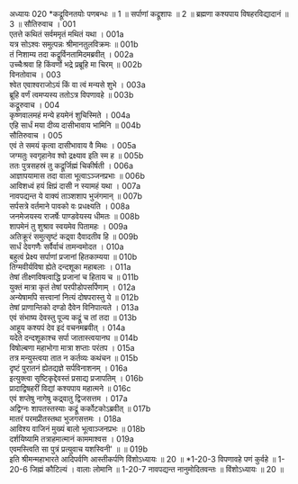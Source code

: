अध्यायः 020
*कद्रूविनतयोः पणबन्धः ॥ 1 ॥ सर्पाणां कद्रूशापः ॥ 2 ॥ ब्रह्मणा कश्यपाय विषहरविद्यादानं ॥ 3 ॥
सौतिरुवाच ।	001  
एतत्ते कथितं सर्वममृतं मथितं यथा ।	001a  
यत्र सोऽश्वः समुत्पन्नः श्रीमानतुलविक्रमः ॥	001b  
तं निशाम्य तदा कद्रूर्विनतामिदमब्रवीत् ।	002a  
उच्चैःश्रवा हि किंवर्णो भद्रे प्रब्रूहि मा चिरम् ॥	002b  
विनतोवाच ।	003  
श्वेत एवाश्वराजोऽयं किं वा त्वं मन्यसे शुभे ।	003a  
ब्रूहि वर्णं त्वमप्यस्य ततोऽत्र विपणावहे ॥	003b  
कद्रूरुवाच ।	004  
कृष्णवालमहं मन्ये हयमेनं शुचिस्मिते ।	004a  
एहि सार्धं मया दीव्य दासीभावाय भामिनि ॥	004b  
सौतिरुवाच ।	005  
एवं ते समयं कृत्वा दासीभावाय वै मिथः ।	005a  
जग्मतुः स्वगृहानेव श्वो द्रक्ष्याव इति स्म ह ॥	005b  
ततः पुत्रसहस्रं तु कद्रूर्जिह्मं चिकीर्षती ।	006a  
आज्ञापयामास तदा वाला भूत्वाऽञ्जनप्रभाः ॥	006b  
आविशध्वं हयं क्षिप्रं दासी न स्यामहं यथा ।	007a  
नावपद्यन्त ये वाक्यं ताञ्शशाप भुजंगमान् ॥	007b  
सर्पसत्रे वर्तमाने पावको वः प्रधक्ष्यति ।	008a  
जनमेजयस्य राजर्षेः पाण्डवेयस्य धीमतः ॥	008b  
शापमेनं तु शुश्राव स्वयमेव पितामहः ।	009a  
अतिक्रूरं समुत्सृष्टं कद्र्वा दैवादतीव हि ॥	009b  
सार्धं देवगणैः सर्वैर्वाचं तामन्वमोदत ।	010a  
बहुत्वं प्रेक्ष्य सर्पाणां प्रजानां हितकाम्यया ॥	010b  
तिग्मवीर्यविषा ह्येते दन्दशूका महाबलाः ।	011a  
तेषां तीक्ष्णविषत्वाद्धि प्रजानां च हिताय च ॥	011b  
युक्तं मात्रा कृतं तेषां परपीडोपसर्पिणाम् ।	012a  
अन्येषामपि सत्त्वानां नित्यं दोषपरास्तु ये ॥	012b  
तेषां प्राणान्तिको दण्डो दैवेन विनिपात्यते ।	013a  
एवं संभाष्य देवस्तु पूज्य कद्रूं च तां तदा ॥	013b  
आहूय कश्यपं देव इदं वचनमब्रवीत् ।	014a  
यदेते दन्दशूकाश्च सर्पा जातास्त्वयानघ ॥	014b  
विषोल्बणा महाभोगा मात्रा शप्ताः परंतप ।	015a  
तत्र मन्युस्त्वया तात न कर्तव्यः कथंचन ॥	015b  
दृष्टं पुरातनं ह्येतद्यज्ञे सर्पविनाशनम् ।	016a  
इत्युक्त्वा सृष्टिकृद्देवस्तं प्रसाद्य प्रजापतिम् ।	016b  
प्रादाद्विषहरीं विद्यां कश्यपाय महात्मने ॥	016c  
एवं शप्तेषु नागेषु कद्र्वातु द्विजसत्तम ।	017a  
अद्विग्नः शापतस्तस्याः कद्रूं कर्कोटकोऽब्रवीत् ॥	017b  
मातरं परमप्रीतस्तथा भुजगसत्तमः ।	018a  
आविश्य वाजिनं मुख्यं बालो भूत्वाञ्जनप्रभः ॥	018b  
दर्शयिष्यामि तत्राहमात्मानं काममाश्वस ।	019a  
एवमस्त्विति सा पुत्रं प्रत्युवाच यशस्विनी\' ॥ ॥	019b  
इति श्रीमन्महाभारते आदिपर्वणि आस्तीकर्पणि विंशोऽध्यायः ॥ 20 ॥
*1-20-3 विपणावहे पणं कुर्वहे ॥ 1-20-6 जिह्मं कौटिल्यं । वालाः लोमानि ॥ 1-20-7 नावपद्यन्त नानुमोदितवन्तः ॥ विंशोऽध्यायः ॥ 20 ॥
